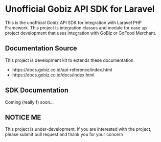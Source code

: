 # Unofficial Gobiz API SDK for Laravel

<p>
This is the unofficial Gobiz API SDK for integration with Laravel PHP Framework. 
This project is integration classes and module for ease up project development that uses integration with GoBiz or GoFood Merchant.
</p>

## Documentation Source

<p>This project is development kit to extends these documentation:</p>
<ul>
  <li>https://docs.gobiz.co.id/api-reference/index.html</li>
  <li>https://docs.gobiz.co.id/docs/index.html</li>
</ul>

## SDK Documentation

<p>Coming (really f) soon...</p>

## NOTICE ME

<p>This project is under-development. If you are interested with the project, please submit pull request and thank you for your concern</p>
